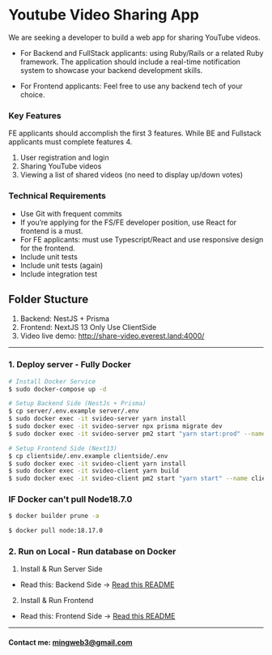 # Youtube Video Sharing App

We are seeking a developer to build a web app for sharing YouTube videos.

- For Backend and FullStack applicants: using Ruby/Rails or a related Ruby framework. The application should include a real-time notification system to showcase your backend development skills.

- For Frontend applicants: Feel free to use any backend tech of your choice.

### Key Features

FE applicants should accomplish the first 3 features. While BE and Fullstack applicants must complete features 4.

1. User registration and login
2. Sharing YouTube videos
3. Viewing a list of shared videos (no need to display up/down votes)

### Technical Requirements

- Use Git with frequent commits
- If you’re applying for the FS/FE developer position, use React for frontend is a must.
- For FE applicants: must use Typescript/React and use responsive design for the frontend.
- Include unit tests
- Include unit tests (again)
- Include integration test

## Folder Stucture

1. Backend: NestJS + Prisma
2. Frontend: NextJS 13 Only Use ClientSide
3. Video live demo: http://share-video.everest.land:4000/

-----------------------------------------------

### 1. Deploy server - Fully Docker

```bash
# Install Docker Service
$ sudo docker-compose up -d

# Setup Backend Side (NestJs + Prisma)
$ cp server/.env.example server/.env
$ sudo docker exec -it svideo-server yarn install
$ sudo docker exec -it svideo-server npx prisma migrate dev
$ sudo docker exec -it svideo-server pm2 start "yarn start:prod" --name server

# Setup Frontend Side (Next13)
$ cp clientside/.env.example clientside/.env
$ sudo docker exec -it svideo-client yarn install
$ sudo docker exec -it svideo-client yarn build
$ sudo docker exec -it svideo-client pm2 start "yarn start" --name client 
```

### IF Docker can't pull Node18.7.0

```bash
$ docker builder prune -a 

$ docker pull node:18.17.0
```

### 2. Run on Local - Run database on Docker

1. Install & Run Server Side 

- Read this: Backend Side -> [Read this README](https://github.com/mingweb3/share_video/blob/master/server/README.md)

2. Install & Run Frontend

- Read this: Frontend Side -> [Read this README](https://github.com/mingweb3/share_video/blob/master/clientside/README.md)
 
---

#### Contact me: mingweb3@gmail.com